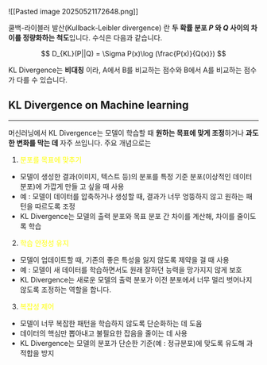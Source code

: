 ![[Pasted image 20250521172648.png]]

쿨백-라이블러 발산(Kullback-Leibler divergence) 란 **두 확률 분포 $P$ 와 $Q$ 사이의 차이를 정량화하는 척도**입니다. 수식은 다음과 같습니다.

$$
D_{KL}(P||Q) = \Sigma P(x)\log (\frac{P(x)}{Q(x)})
$$


KL Divergence는 **비대칭** 이라, A에서 B를 비교하는 점수와 B에서 A를 비교하는 점수가 다를 수 있습니다.

## KL Divergence on Machine learning
---

머신러닝에서 KL Divergence는 모델이 학습할 때 **원하는 목표에 맞게 조정**하거나 **과도한 변화를 막는 데** 자주 쓰입니다. 주요 개념으로는

1. <font color="#ffff00">분포를 목표에 맞추기</font>
- 모델이 생성한 결과(이미지, 텍스트 등)의 분포를 특정 기준 분포(이상적인 데이터 분포)에 가깝게 만들 고 싶을 때 사용
- 예 : 모델이 데이터를 압축하거나 생성할 때, 결과가 너무 엉뚱하지 않고 원하는 패턴을 따르도록 조정
- KL Divergence는 모델의 출력 분포와 목표 분포 간 차이를 계산해, 차이를 줄이도록 학습

2. <font color="#ffff00">학습 안정성 유지</font>
- 모델이 업데이트할 때, 기존의 좋은 특성을 잃지 않도록 제약을 걸 때 사용
- 예 : 모델이 새 데이터를 학습하면서도 원래 잘하던 능력을 망가지지 않게 보호
- KL Divergence는 새로운 모델의 출력 분포가 이전 분포에서 너무 멀리 벗어나지 않도록 조정하는 역할을 합니다.

3. <font color="#ffff00">복잡성 제어</font>
- 모델이 너무 복잡한 패턴을 학습하지 않도록 단순화하는 데 도움
- 데이터의 핵심만 뽑아내고 불필요한 잡음을 줄이는 데 사용
- KL Divergence는 모델의 분포가 단순한 기준(예 : 정규분포)에 맞도록 유도해 과적합을 방지

